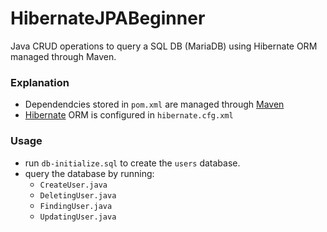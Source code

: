 # HibernateJPABeginner 
Java CRUD operations to query a SQL DB (MariaDB) using Hibernate ORM managed through Maven.

### Explanation
- Dependendcies stored in `pom.xml` are managed through [Maven](https://maven.apache.org/)  
- [Hibernate](https://hibernate.org/orm/documentation/getting-started/
) ORM is configured in `hibernate.cfg.xml`

### Usage
- run `db-initialize.sql` to create the `users` database.
- query the database by running:
  - `CreateUser.java`  
  - `DeletingUser.java`  
  - `FindingUser.java`  
  - `UpdatingUser.java`  
